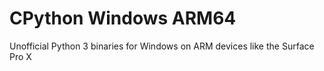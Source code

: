 # CPython Windows ARM64
Unofficial Python 3 binaries for Windows on ARM devices like the Surface Pro X

